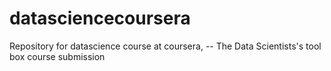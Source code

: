 # datasciencecoursera
Repository for datascience  course at coursera,  -- The Data Scientists's tool box course submission
